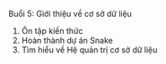 Buổi 5: Giới thiệu về cơ sở dữ liệu 
1. Ôn tập kiến thức 
2. Hoàn thành dự án Snake
3. Tìm hiểu về Hệ quản trị cơ sở dữ liệu 